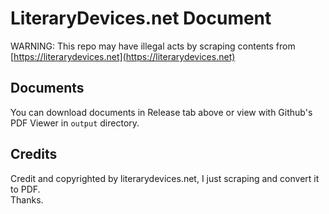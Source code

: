 # LiteraryDevices.net Document
WARNING: This repo may have illegal acts by scraping contents from [https://literarydevices.net](https://literarydevices.net)

## Documents
You can download documents in Release tab above or view with Github's PDF Viewer in `output` directory.

## Credits
Credit and copyrighted by literarydevices.net, I just scraping and convert it to PDF.  
Thanks.
